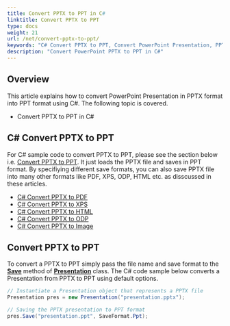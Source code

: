 ```yaml
---
title: Convert PPTX to PPT in C#
linktitle: Convert PPTX to PPT
type: docs
weight: 21
url: /net/convert-pptx-to-ppt/
keywords: "C# Convert PPTX to PPT, Convert PowerPoint Presentation, PPTX to PPT, C#, Aspose.Slides"
description: "Convert PowerPoint PPTX to PPT in C#"
---
```


## **Overview**

This article explains how to convert PowerPoint Presentation in PPTX format into PPT format using C#. The following topic is covered.

- Convert PPTX to PPT in C#

## **C# Convert PPTX to PPT**

For C# sample code to convert PPTX to PPT, please see the section below i.e. [Convert PPTX to PPT](#convert-pptx-to-ppt). It just loads the PPTX file and saves in PPT format. By specifiying different save formats, you can also save PPTX file into many other formats like PDF, XPS, ODP, HTML etc. as disscussed in these articles. 

- [C# Convert PPTX to PDF](https://docs.aspose.com/slides/net/convert-powerpoint-to-pdf/)
- [C# Convert PPTX to XPS](https://docs.aspose.com/slides/net/convert-powerpoint-to-xps/)
- [C# Convert PPTX to HTML](https://docs.aspose.com/slides/net/convert-powerpoint-to-html/)
- [C# Convert PPTX to ODP](https://docs.aspose.com/slides/net/save-presentation/)
- [C# Convert PPTX to Image](https://docs.aspose.com/slides/net/convert-powerpoint-to-png/)

## **Convert PPTX to PPT**
To convert a PPTX to PPT simply pass the file name and save format to the [**Save**](https://reference.aspose.com/slides/net/aspose.slides/presentation/save/) method of [**Presentation**](https://reference.aspose.com/slides/net/aspose.slides/presentation/) class. The C# code sample below converts a Presentation from PPTX to PPT using default options.

```c#
// Instantiate a Presentation object that represents a PPTX file
Presentation pres = new Presentation("presentation.pptx");

// Saving the PPTX presentation to PPT format
pres.Save("presentation.ppt", SaveFormat.Ppt);
